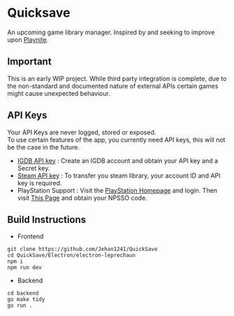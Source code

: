 # Quicksave
An upcoming game library manager. Inspired by and seeking to improve upon [Playnite](https://playnite.link/).

## Important
This is an early WIP project. While third party integration is complete, due to the non-standard and documented nature of external APIs certain games might cause unexpected behaviour.

## API Keys
Your API Keys are never logged, stored or exposed.\
To use certain features of the app, you currently need API keys, this will not be the case in the future.
* [IGDB API key](https://api-docs.igdb.com/#getting-started) : Create an IGDB account and obtain your API key and a Secret key.
* [Steam API key](https://steamcommunity.com/discussions/forum/1/3047235828269633221/) : To transfer you steam library, your account ID and API key is required.
* PlayStation Support : Visit the [PlayStation Homepage](https://www.playstation.com/) and login. Then visit [This Page](https://ca.account.sony.com/api/v1/ssocookie) and obtain your NPSSO code.

## Build Instructions
* Frontend
```
git clone https://github.com/Jehan1241/QuickSave
cd QuickSave/Electron/electron-leprechaun
npm i
npm run dev
```
* Backend
```
cd backend
go make tidy
go run .
```


